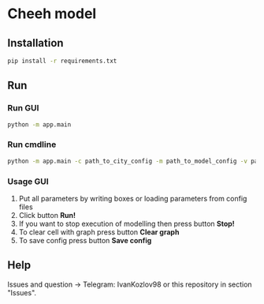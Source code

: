 # Cheeh model
## Installation
```sh
pip install -r requirements.txt
```

## Run
### Run GUI
```sh
python -m app.main
```
### Run cmdline
```sh
python -m app.main -c path_to_city_config -m path_to_model_config -v path_to_virus_config
```

### Usage GUI
1) Put all parameters by writing boxes or loading parameters from config files
2) Click button **Run!**
3) If you want to stop execution of modelling then press button **Stop!**
4) To clear cell with graph press button **Clear graph**
5) To save config press button **Save config**

## Help
Issues and question -> Telegram: IvanKozlov98 or this repository in section "Issues".
